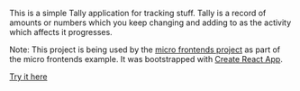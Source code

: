 This is a simple Tally application for tracking stuff. Tally is a record of amounts or numbers which you keep changing and adding to as the activity which affects it progresses.

Note: This project is being used by the [micro frontends project](https://github.com/embengineering/micro-front-ends-web-tools) as part of the micro frontends example. It was bootstrapped with [Create React App](https://github.com/facebookincubator/create-react-app).

[Try it here](https://embengineering.com/tally/)